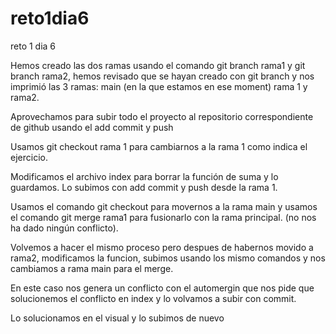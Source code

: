 # reto1dia6
reto 1 dia 6

Hemos creado las dos ramas usando el comando git branch rama1 y git branch rama2, hemos revisado que se hayan creado con git branch y nos imprimió las 3 ramas:
main (en la que estamos en ese moment) rama 1 y rama2.

Aprovechamos para subir todo el proyecto al repositorio correspondiente de github usando el add commit y push

Usamos git checkout rama 1 para cambiarnos a la rama 1 como indica el ejercicio.

Modificamos el archivo index para borrar la función de suma y lo guardamos. Lo subimos con add commit y push desde la rama 1.

Usamos el comando git checkout para movernos a la rama main y usamos el comando git merge rama1 para fusionarlo con la rama principal. (no nos ha dado ningún conflicto).

Volvemos a hacer el mismo proceso pero despues de habernos movido a rama2, modificamos la funcion, subimos usando los mismo comandos y nos cambiamos a rama main para el merge.

En este caso nos genera un conflicto con el automergin que nos pide que solucionemos el conflicto en index y lo volvamos a subir con commit.

Lo solucionamos en el visual y lo subimos de nuevo


